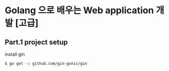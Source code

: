 # Golang 으로 배우는 Web application 개발 [고급]

## Part.1 project setup

install gin
```bash
$ go get -u github.com/gin-gonic/gin
```